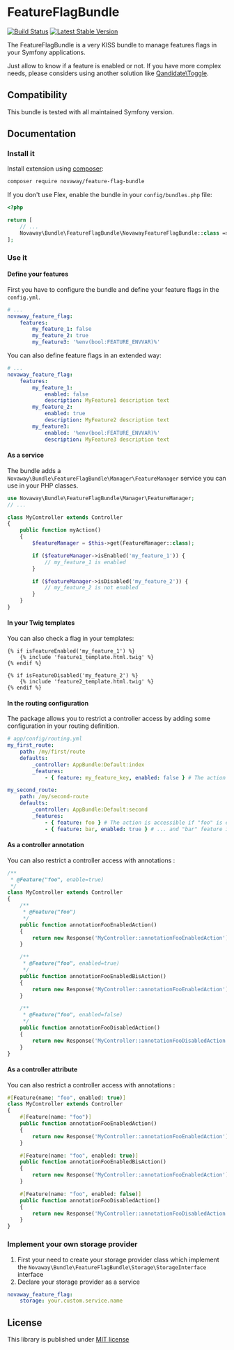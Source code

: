# FeatureFlagBundle

[![Build Status](https://img.shields.io/endpoint.svg?url=https%3A%2F%2Factions-badge.atrox.dev%2Fnovaway%2FNovawayFeatureFlagBundle%2Fbadge%3Fref%3Dmaster&style=flat)](https://actions-badge.atrox.dev/Novaway/NovawayFeatureFlagBundle/goto?ref=master)
[![Latest Stable Version](https://poser.pugx.org/novaway/feature-flag-bundle/v/stable.png)](https://packagist.org/packages/novaway/feature-flag-bundle)

The FeatureFlagBundle is a very KISS bundle to manage features flags in your Symfony applications.

Just allow to know if a feature is enabled or not. If you have more complex needs, please considers using another solution like [Qandidate\Toggle](https://github.com/qandidate-labs/qandidate-toggle-bundle).

## Compatibility

This bundle is tested with all maintained Symfony version.

## Documentation

###  Install it

Install extension using [composer](https://getcomposer.org):

```bash
composer require novaway/feature-flag-bundle
```

If you don't use Flex, enable the bundle in your `config/bundles.php` file:

```php
<?php

return [
    // ...
    Novaway\Bundle\FeatureFlagBundle\NovawayFeatureFlagBundle::class => ['all' => true],
];
```

###  Use it

#### Define your features

First you have to configure the bundle and define your feature flags in the `config.yml`.

```yaml
# ...
novaway_feature_flag:
    features:
        my_feature_1: false
        my_feature_2: true
        my_feature3: '%env(bool:FEATURE_ENVVAR)%'
```

You can also define feature flags in an extended way:

```yaml
# ...
novaway_feature_flag:
    features:
        my_feature_1:
            enabled: false
            description: MyFeature1 description text
        my_feature_2:
            enabled: true
            description: MyFeature2 description text
        my_feature3:
            enabled: '%env(bool:FEATURE_ENVVAR)%'
            description: MyFeature3 description text
```

#### As a service

The bundle adds a `Novaway\Bundle\FeatureFlagBundle\Manager\FeatureManager` service you can use in your  PHP classes.

```php
use Novaway\Bundle\FeatureFlagBundle\Manager\FeatureManager;
// ...

class MyController extends Controller
{
    public function myAction()
    {
        $featureManager = $this->get(FeatureManager::class);

        if ($featureManager->isEnabled('my_feature_1')) {
            // my_feature_1 is enabled
        }

        if ($featureManager->isDisabled('my_feature_2')) {
            // my_feature_2 is not enabled
        }
    }
}
```

#### In your Twig templates

You can also check a flag in your templates:

```twig
{% if isFeatureEnabled('my_feature_1') %}
    {% include 'feature1_template.html.twig' %}
{% endif %}

{% if isFeatureDisabled('my_feature_2') %}
    {% include 'feature2_template.html.twig' %}
{% endif %}
```

#### In the routing configuration

The package allows you to restrict a controller access by adding some configuration in your routing definition.

```yaml
# app/config/routing.yml
my_first_route:
    path: /my/first/route
    defaults:
        _controller: AppBundle:Default:index
        _features:
            - { feature: my_feature_key, enabled: false } # The action is accessible if "my_feature_key" is disabled

my_second_route:
    path: /my/second-route
    defaults:
        _controller: AppBundle:Default:second
        _features:
            - { feature: foo } # The action is accessible if "foo" is enabled ...
            - { feature: bar, enabled: true } # ... and "bar" feature is also enabled
```

#### As a controller annotation

You can also restrict a controller access with annotations :

```php
/**
 * @Feature("foo", enable=true)
 */
class MyController extends Controller
{
    /**
     * @Feature("foo")
     */
    public function annotationFooEnabledAction()
    {
        return new Response('MyController::annotationFooEnabledAction');
    }

    /**
     * @Feature("foo", enabled=true)
     */
    public function annotationFooEnabledBisAction()
    {
        return new Response('MyController::annotationFooEnabledAction');
    }

    /**
     * @Feature("foo", enabled=false)
     */
    public function annotationFooDisabledAction()
    {
        return new Response('MyController::annotationFooDisabledAction');
    }
}
```

#### As a controller attribute

You can also restrict a controller access with annotations :

```php
#[Feature(name: "foo", enabled: true)]
class MyController extends Controller
{
    #[Feature(name: "foo")]
    public function annotationFooEnabledAction()
    {
        return new Response('MyController::annotationFooEnabledAction');
    }

    #[Feature(name: "foo", enabled: true)]
    public function annotationFooEnabledBisAction()
    {
        return new Response('MyController::annotationFooEnabledAction');
    }

    #[Feature(name: "foo", enabled: false)]
    public function annotationFooDisabledAction()
    {
        return new Response('MyController::annotationFooDisabledAction');
    }
}
```

### Implement your own storage provider

1. First your need to create your storage provider class which implement the `Novaway\Bundle\FeatureFlagBundle\Storage\StorageInterface` interface
2. Declare your storage provider as a service

```yaml
novaway_feature_flag:
    storage: your.custom.service.name
```

## License

This library is published under [MIT license](LICENSE)
